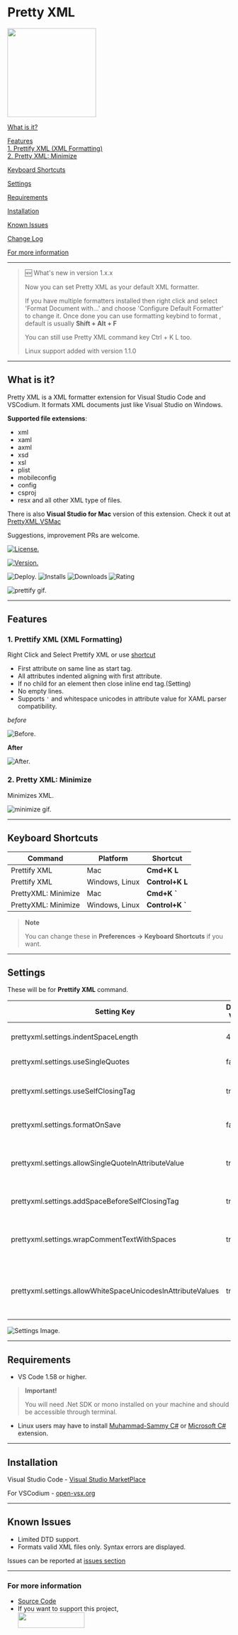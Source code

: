 # Pretty XML

<img src='./images/logo.png' width='200' height='200' /> 

[What is it?](#what-is-it)

[Features](#features)  
[1. Prettify XML (XML Formatting)](#1-prettify-xml-xml-formatting)  
[2. Pretty XML: Minimize](#2-pretty-xml-minimize)

[Keyboard Shortcuts](#keyboard-shortcuts)

[Settings](#settings)

[Requirements](#requirements)

[Installation](#installation)

[Known Issues](#known-issues)

[Change Log](CHANGELOG.md#change-log)

[For more information](#for-more-information)

------------------

> 🆕 What's new in version 1.x.x 
>
> Now you can set Pretty XML as your default XML formatter.  
> 
> If you have multiple formatters installed then right click and select 'Format Document with...' and choose 'Configure Default Formatter' to change it.
> Once done you can use formatting keybind to format , default is usually **Shift + Alt + F**  
> 
> You can still use Pretty XML command key Ctrl + K L too.
>
> Linux support added with version 1.1.0

--------------------

## What is it?

Pretty XML is a XML formatter extension for Visual Studio Code and VSCodium. It formats XML documents just like Visual Studio on Windows.

**Supported file extensions**: 
- xml
- xaml
- axml
- xsd
- xsl
- plist
- mobileconfig
- config
- csproj
- resx and all other XML type of files.

There is also **Visual Studio for Mac** version of this extension. Check it out at [PrettyXML.VSMac](https://github.com/pmahend1/PrettyXML.VSMac)

Suggestions, improvement PRs are welcome.

[![License.](https://img.shields.io/github/license/pmahend1/PrettyXML?style=flat-square&label=License)](https://choosealicense.com/licenses/mit/)

[![Version.](https://vsmarketplacebadge.apphb.com/version/PrateekMahendrakar.PrettyXML.svg?logo=visual-studio-code&style=for-the-badge)](https://marketplace.visualstudio.com/items?itemName=PrateekMahendrakar.prettyxml)

![Deploy.](https://img.shields.io/github/workflow/status/pmahend1/prettyxml/Deploy%20CI?color=brightgreen&label=Deploy%20CI&style=flat-square&logo=github) ![Installs](https://vsmarketplacebadge.apphb.com/installs/PrateekMahendrakar.PrettyXML.svg?style=flat-square&label=Installs&logo=data:img/png:images/logo.png) ![Downloads](https://vsmarketplacebadge.apphb.com/downloads/PrateekMahendrakar.PrettyXML.svg?style=flat-square&label=Downloads) ![Rating](https://vsmarketplacebadge.apphb.com/rating-star/PrateekMahendrakar.PrettyXML.svg?style=flat-square&label=Rating)


![prettify gif.](./images/Prettify.gif)

--------------------

## Features

### 1. Prettify XML (XML Formatting)

Right Click and Select Prettify XML or use [shortcut](#keyboard-shortcuts)

- First attribute on same line as start tag.
- All attributes indented aligning with first attribute.
- If no child for an element then close inline end tag.(Setting)
- No empty lines.
- Supports `'` and whitespace unicodes in attribute value for XAML parser compatibility.

_before_

![Before.](./images/before.png)

**After**

![After.](./images/after.png)

### 2. Pretty XML: Minimize

Minimizes XML.

![minimize gif.](./images/Minimize.gif)

--------------------

## Keyboard Shortcuts

| Command             | Platform       | Shortcut         |
| ------------------- | -------------- | ---------------- |
| Prettify XML        | Mac            | **Cmd+K L**      |
| Prettify XML        | Windows, Linux | **Control+K L**  |
| PrettyXML: Minimize | Mac            | **Cmd+K \`**     |
| PrettyXML: Minimize | Windows, Linux | **Control+K \`** |

> **Note**
>
> You can change these in **Preferences → Keyboard Shortcuts** if you want.

--------------------

## Settings

These will be for **Prettify XML** command.

| Setting Key                                                 | Default Value | Description                                     |
| ----------------------------------------------------------- | ------------- | ----------------------------------------------- |
| prettyxml.settings.indentSpaceLength                        | 4             | No. of spaces for indentation.                  |
| prettyxml.settings.useSingleQuotes                          | false         | Use ' instead of \"                             |
| prettyxml.settings.useSelfClosingTag                        | true          | If no child nodes then self closing tag />      |
| prettyxml.settings.formatOnSave                             | false         | Enable format on save                           |
| prettyxml.settings.allowSingleQuoteInAttributeValue         | true          | Allows ' in attribute values instead of \&apos; |
| prettyxml.settings.addSpaceBeforeSelfClosingTag             | true          | Adds space before self closing tag              |
| prettyxml.settings.wrapCommentTextWithSpaces                | true          | Wraps comment text with a single space          |
| prettyxml.settings.allowWhiteSpaceUnicodesInAttributeValues | true          | Allows white space unicodes in attribute values |

![Settings Image.](./images/settings.png)

--------------------

## Requirements

- VS Code 1.58 or higher.
> **Important!**
>
> You will need .Net SDK or mono installed on your machine and should be accessible through terminal.  
       
- Linux users may have to install [Muhammad-Sammy C#](https://open-vsx.org/extension/muhammad-sammy/csharp) or [Microsoft C#](https://marketplace.visualstudio.com/items?itemName=ms-dotnettools.csharp) extension.

--------------------

## Installation

Visual Studio Code - [Visual Studio MarketPlace](https://marketplace.visualstudio.com/items?itemName=PrateekMahendrakar.prettyxml)

For VSCodium - [open-vsx.org](https://open-vsx.org/extension/PrateekMahendrakar/prettyxml)

--------------------

## Known Issues

- Limited DTD support.
- Formats valid XML files only. Syntax errors are displayed.

Issues can be reported at [issues section](https://github.com/pmahend1/PrettyXML/issues)

--------------------

### For more information

- [Source Code](https://github.com/pmahend1/prettyxml)
- If you want to support this project,  
[<img src="https://cdn.buymeacoffee.com/buttons/v2/default-blue.png" width="150" height="35" />](https://www.buymeacoffee.com/pmahend1)

